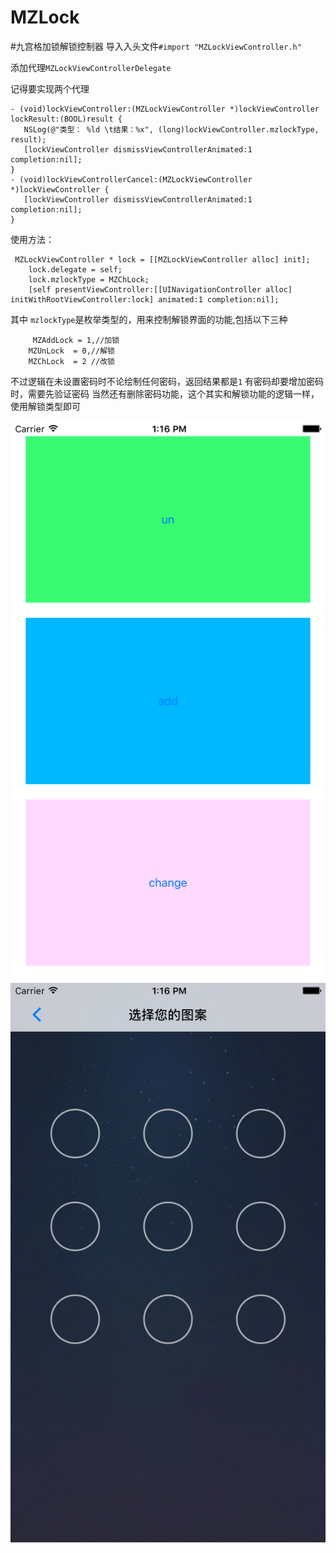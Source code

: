 # MZLock
#九宫格加锁解锁控制器
 导入入头文件`#import "MZLockViewController.h"`
 
 添加代理`MZLockViewControllerDelegate`
 
 记得要实现两个代理
 ```
 - (void)lockViewController:(MZLockViewController *)lockViewController lockResult:(BOOL)result {
    NSLog(@"类型： %ld \t结果：%x", (long)lockViewController.mzlockType, result);
    [lockViewController dismissViewControllerAnimated:1 completion:nil];
}
- (void)lockViewControllerCancel:(MZLockViewController *)lockViewController {
    [lockViewController dismissViewControllerAnimated:1 completion:nil];
}
```
 
 使用方法： 
```
 MZLockViewController * lock = [[MZLockViewController alloc] init];
    lock.delegate = self;
    lock.mzlockType = MZChLock;
    [self presentViewController:[[UINavigationController alloc] initWithRootViewController:lock] animated:1 completion:nil];
```
 其中 `mzlockType`是枚举类型的，用来控制解锁界面的功能,包括以下三种
```
     MZAddLock = 1,//加锁
    MZUnLock  = 0,//解锁
    MZChLock  = 2 //改锁
```
 不过逻辑在未设置密码时不论绘制任何密码，返回结果都是`1`
 有密码却要增加密码时，需要先验证密码
 当然还有删除密码功能，这个其实和解锁功能的逻辑一样，使用解锁类型即可


![image](https://github.com/MZChangchun/MZLock/blob/master/1.png)
![image](https://github.com/MZChangchun/MZLock/blob/master/2.png)
